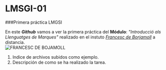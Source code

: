 # LMSGI-01

###Primera práctica LMGSI

En este **_Github_** vamos a ver la primera práctica del **Módulo**: _"Introducció als Llenguatges de Marques"_ realizado en el instuto [_Francesc de Borjamoll_](http://www.iesfbmoll.org/) a distancia.  
![FRANCESC DE BOJAMOLL](http://www.iesfbmoll.org/wp-content/uploads/2013/11/logo_ies_wp1.png)

 1. Indice de archivos subidos como ejemplo.
 2. Descripción de como se ha realizado la tarea.
